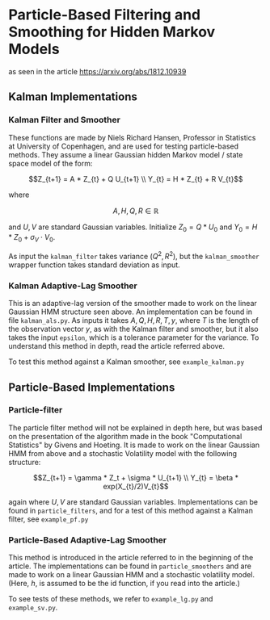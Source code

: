 # Particle-Based Filtering and Smoothing for Hidden Markov Models
as seen in the article https://arxiv.org/abs/1812.10939

## Kalman Implementations
### Kalman Filter and Smoother
These functions are made by Niels Richard Hansen, Professor in Statistics at University of Copenhagen, and are used for testing particle-based methods. They assume a linear Gaussian hidden Markov model / state space model of the form:

```math
Z_{t+1} = A * Z_{t} + Q U_{t+1} \\
Y_{t} = H * Z_{t} + R V_{t}
```
where 
```math
A, H, Q, R \in \mathbb{R}
```

and $`U, V`$ are standard Gaussian variables. Initialize $`Z_0 = Q * U_0`$ and $`Y_0 = H * Z_0 + \sigma_V \cdot V_{0}`$. 

As input the `kalman_filter` takes variance ($Q^2, R^2$), but the `kalman_smoother` wrapper function takes standard deviation as input. 

### Kalman Adaptive-Lag Smoother
This is an adaptive-lag version of the smoother made to work on the linear Gaussian HMM structure seen above. An implementation can be found in file `kalman_als.py`. As inputs it takes $`A, Q, H, R, T, y`$, where $`T`$ is the length of the observation vector $`y`$, as with the Kalman filter and smoother, but it also takes the input `epsilon`, which is a tolerance parameter for the variance. To understand this method in depth, read the article referred above. 

To test this method against a Kalman smoother, see `example_kalman.py`

## Particle-Based Implementations
### Particle-filter
The particle filter method will not be explained in depth here, but was based on the presentation of the algorithm made in the book "Computational Statistics" by Givens and Hoeting. It is made to work on the linear Gaussian HMM from above and a stochastic Volatility model with the following structure:

```math
Z_{t+1} = \gamma * Z_t + \sigma *  U_{t+1} \\
Y_{t} = \beta * exp(X_{t}/2)V_{t}
```
again where $`U, V`$ are standard Gaussian variables. Implementations can be found in `particle_filters`, and for a test of this method against a Kalman filter, see `example_pf.py`

### Particle-Based Adaptive-Lag Smoother
This method is introduced in the article referred to in the beginning of the article. The implementations can be found in `particle_smoothers` and are made to work on a linear Gaussian HMM and a stochastic volatility model. (Here, _h_, is assumed to be the id function, if you read into the article.)

To see tests of these methods, we refer to `example_lg.py` and `example_sv.py`. 
